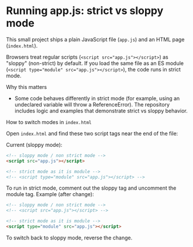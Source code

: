 # Running app.js: strict vs sloppy mode

This small project ships a plain JavaScript file (`app.js`) and an HTML page (`index.html`).

Browsers treat regular scripts (`<script src="app.js"></script>`) as "sloppy" (non-strict) by default. If you load the same file as an ES module (`<script type="module" src="app.js"></script>`), the code runs in strict mode.

Why this matters

- Some code behaves differently in strict mode (for example, using an undeclared variable will throw a ReferenceError). The repository includes logic and examples that demonstrate strict vs sloppy behavior.

How to switch modes in `index.html`

Open `index.html` and find these two script tags near the end of the file:

Current (sloppy mode):

```html
<!-- sloppy mode / non strict mode -->
<script src="app.js"></script>

<!-- strict mode as it is module -->
<!-- <script type="module" src="app.js"></script> -->
```

To run in strict mode, comment out the sloppy tag and uncomment the module tag. Example (after change):

```html
<!-- sloppy mode / non strict mode -->
<!-- <script src="app.js"></script> -->

<!-- strict mode as it is module -->
<script type="module" src="app.js"></script>
```

To switch back to sloppy mode, reverse the change.
